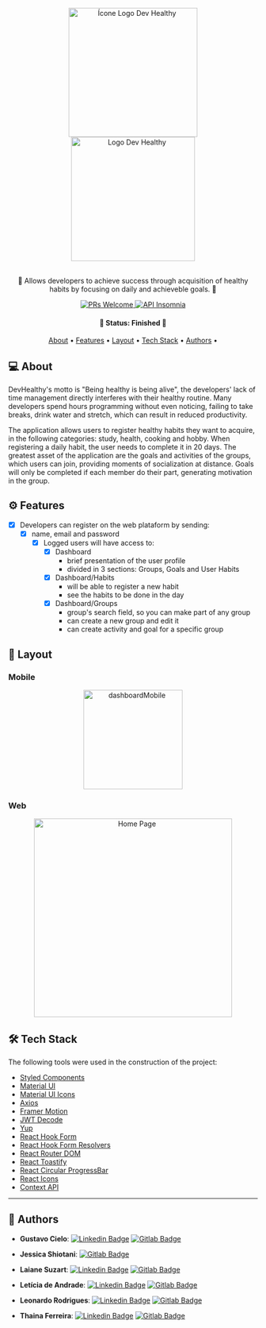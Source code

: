 <div align="center">
    <br>
    <img  src="/uploads/43314b7a3af6507c44bec6279bbfe159/iconLogo.svg" width="260px" alt="Ícone Logo Dev Healthy" />
    <br>
    <img src="/uploads/c22846d420405f9b1d083f5fdebfe046/textLogo.svg" width="250px" alt="Logo Dev Healthy" />
    <br><br>
</div>

<p align="center">🚀 Allows developers to achieve success through acquisition of healthy habits by focusing on daily and achieveble goals. 🚀</p>

<p align="center"> 
  <a href="http://makeapullrequest.com">
    <img src="https://img.shields.io/badge/progress-100%25-brightgreen.svg" alt="PRs Welcome">
  </a>
   <a href="https://insomnia.rest/run?label=Habits%20API&uri=https%3A%2F%2Fhabit-docs.vercel.app%2Finsomnia.json">
    <img src="https://img.shields.io/badge/HabitsAPI-Insomnia-6A57D5.svg" alt="API Insomnia">
  </a>
 </p>

<h4 align="center"> 
🚧  Status: Finished  🚧
</h4>

<p align="center">
  <a href="#-about">About</a> •
  <a href="#-features">Features</a> •
  <a href="#-layout">Layout</a> • 
  <a href="#-tech-stack">Tech Stack</a> •
  <a href="#-authors">Authors</a> •
</p>

## 💻 About

DevHealthy's motto is "Being healthy is being alive", the developers' lack of time management directly interferes with their healthy routine. Many developers spend hours programming without even noticing, failing to take breaks, drink water and stretch, which can result in reduced productivity.

The application allows users to register healthy habits they want to acquire, in the following categories: study, health, cooking and hobby. When registering a daily habit, the user needs to complete it in 20 days. The greatest asset of the application are the goals and activities of the groups, which users can join, providing moments of socialization at distance. Goals will only be completed if each member do their part, generating motivation in the group.

## ⚙️ Features

- [x] Developers can register on the web plataform by sending:
  - [x] name, email and password
    - [x] Logged users will have access to:
      - [x] Dashboard
        - brief presentation of the user profile
        - divided in 3 sections: Groups, Goals and User Habits
      - [x] Dashboard/Habits
        - will be able to register a new habit
        - see the habits to be done in the day
      - [x] Dashboard/Groups
        - group's search field, so you can make part of any group
        - can create a new group and edit it
        - can create activity and goal for a specific group

## 🎨 Layout

### Mobile

<p align="center">
  <img alt="dashboardMobile" title="#dasboardMobile" src="/uploads/4284bd9daa1abdb62952ff1b381e1b19/dashboardMobile.png" width="200px">
</p>

### Web

<p align="center" style="display: flex; align-items: flex-start; justify-content: center;">
  <img alt="Home Page" title="#HomePage" src="/uploads/29836726e26767575ed2178151f26143/homepage.png" width="400px">
</p>

## 🛠 Tech Stack

The following tools were used in the construction of the project:

- [Styled Components](https://www.styled-components.com/)
- [Material UI](https://material-ui.com/)
- [Material UI Icons](https://next.material-ui.com/pt/components/material-icons/)
- [Axios](https://www.npmjs.com/package/axios)
- [Framer Motion](https://www.framer.com/motion/)
- [JWT Decode](https://jwt.io/)
- [Yup](https://www.npmjs.com/package/yup)
- [React Hook Form](https://react-hook-form.com/)
- [React Hook Form Resolvers](https://www.npmjs.com/package/@hookform/resolvers)
- [React Router DOM](https://www.npmjs.com/package/react-router-dom)
- [React Toastify](https://www.npmjs.com/package/react-toastify)
- [React Circular ProgressBar](https://www.npmjs.com/package/react-circular-progressbar)
- [React Icons](https://react-icons.github.io/react-icons/)
- [Context API](https://reactjs.org/docs/context.html)

---

## 🦸 Authors

- **Gustavo Cielo**: [![Linkedin Badge](https://img.shields.io/badge/-LinkedIn-blue?style=flat-square&logo=Linkedin&logoColor=white&link=https:/www.linkedin.com/in/gustavohcielo/)](https://www.linkedin.com/in/gustavohcielo/) [![Gitlab Badge](https://img.shields.io/badge/-Gitlab-orange?style=flat-square&logo=Gitlab&logoColor=white&link=https:/www.gitlab.com/gustavocielo/)](https://gitlab.com/gustavocielo/)

- **Jessica Shiotani**: [![Gitlab Badge](https://img.shields.io/badge/-Gitlab-orange?style=flat-square&logo=Gitlab&logoColor=white&link=https://gitlab.com/jessyshiotani/)](https://gitlab.com/jessyshiotani/)

- **Laiane Suzart**: [![Linkedin Badge](https://img.shields.io/badge/-LinkedIn-blue?style=flat-square&logo=Linkedin&logoColor=white&link=https://www.linkedin.com/in/laianesuzart/)](https://www.linkedin.com/in/laianesuzart/) [![Gitlab Badge](https://img.shields.io/badge/-Gitlab-orange?style=flat-square&logo=Gitlab&logoColor=white&link=https://gitlab.com/laiane/)](https://gitlab.com/laiane/)

- **Letícia de Andrade**: [![Linkedin Badge](https://img.shields.io/badge/-LinkedIn-blue?style=flat-square&logo=Linkedin&logoColor=white&link=https:/www.linkedin.com/in/leandradz/)](https://www.linkedin.com/in/leandradz/) [![Gitlab Badge](https://img.shields.io/badge/-Gitlab-orange?style=flat-square&logo=Gitlab&logoColor=white&link=https:/www.gitlab.com/leandradz/)](https://gitlab.com/leandradz/)

- **Leonardo Rodrigues**: [![Linkedin Badge](https://img.shields.io/badge/-LinkedIn-blue?style=flat-square&logo=Linkedin&logoColor=white&link=https://www.linkedin.com/in/leorjr/)](https://www.linkedin.com/in/leorjr/) [![Gitlab Badge](https://img.shields.io/badge/-Gitlab-orange?style=flat-square&logo=Gitlab&logoColor=white&link=https://gitlab.com/leorjr/)](https://gitlab.com/leorjr/)

- **Thaina Ferreira**: [![Linkedin Badge](https://img.shields.io/badge/-LinkedIn-blue?style=flat-square&logo=Linkedin&logoColor=white&link=https://www.linkedin.com/in/thainaferreira/)](https://www.linkedin.com/in/thainaferreira/) [![Gitlab Badge](https://img.shields.io/badge/-Gitlab-orange?style=flat-square&logo=Gitlab&logoColor=white&link=https://gitlab.com/thainaferreira/)](https://gitlab.com/thainaferreira/)
